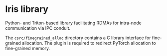 <!--
SPDX-License-Identifier: MIT
Copyright (c) 2025 Advanced Micro Devices, Inc. All rights reserved.
-->

# Iris library

Python- and Triton-based library facilitating RDMAs for intra-node communication via IPC conduit.

The `csrc/finegrained_alloc` directory contains a C library interface for fine-grained allocation. The plugin is required to redirect PyTorch allocation to fine-grained memory.